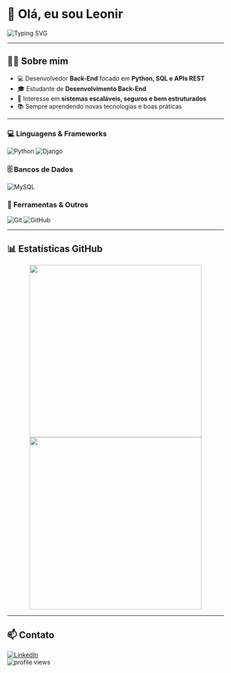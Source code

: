 # 👋 Olá, eu sou Leonir

![Typing SVG](https://readme-typing-svg.herokuapp.com/?color=00C853&size=25&center=true&vCenter=true&width=1000&lines=Back-End+Developer;Apaixonado+por+APIs+e+Banco+de+Dados;Sempre+aprendendo+novas+tecnologias)

---

## 👨‍💻 Sobre mim

- 💻 Desenvolvedor **Back-End** focado em **Python, SQL e APIs REST**
- 🎓 Estudante de **Desenvolvimento Back-End**
- 🚀 Interesse em **sistemas escaláveis, seguros e bem estruturados**
- 📚 Sempre aprendendo novas tecnologias e boas práticas

---

### 💻 Linguagens & Frameworks
![Python](https://img.shields.io/badge/Python-3776AB?style=for-the-badge&logo=python&logoColor=white)
![Django](https://img.shields.io/badge/Django-092E20?style=for-the-badge&logo=django&logoColor=white)

### 🗄️ Bancos de Dados
![MySQL](https://img.shields.io/badge/MySQL-4479A1?style=for-the-badge&logo=mysql&logoColor=white)
<!--![SQLite](https://img.shields.io/badge/SQLite-003B57?style=for-the-badge&logo=sqlite&logoColor=white)
![MongoDB](https://img.shields.io/badge/MongoDB-47A248?style=for-the-badge&logo=mongodb&logoColor=white)
![PostgreSQL](https://img.shields.io/badge/PostgreSQL-336791?style=for-the-badge&logo=postgresql&logoColor=white) -->

### 🔧 Ferramentas & Outros
![Git](https://img.shields.io/badge/Git-F05032?style=for-the-badge&logo=git&logoColor=white)
![GitHub](https://img.shields.io/badge/GitHub-181717?style=for-the-badge&logo=github&logoColor=white)
<!-- ![Docker](https://img.shields.io/badge/Docker-2496ED?style=for-the-badge&logo=docker&logoColor=white)
![Swagger](https://img.shields.io/badge/Swagger-85EA2D?style=for-the-badge&logo=swagger&logoColor=black) -->

---

## 📊 Estatísticas GitHub

<p align="center">
  <img width="400" src="https://github-readme-stats.vercel.app/api?username=DevLeonir&show_icons=true&theme=radical" />
  <img width="400" src="https://github-readme-stats.vercel.app/api/top-langs/?username=DevLeonir&layout=compact&theme=radical" />
</p>

---

## 📫 Contato

[![LinkedIn](https://img.shields.io/badge/LinkedIn-0A66C2?style=for-the-badge&logo=linkedin&logoColor=white)](https://linkedin.com/in/leonir-kochenborger)  
<img src="https://komarev.com/ghpvc/?username=SeuUsuario&style=for-the-badge" alt="profile views" />
